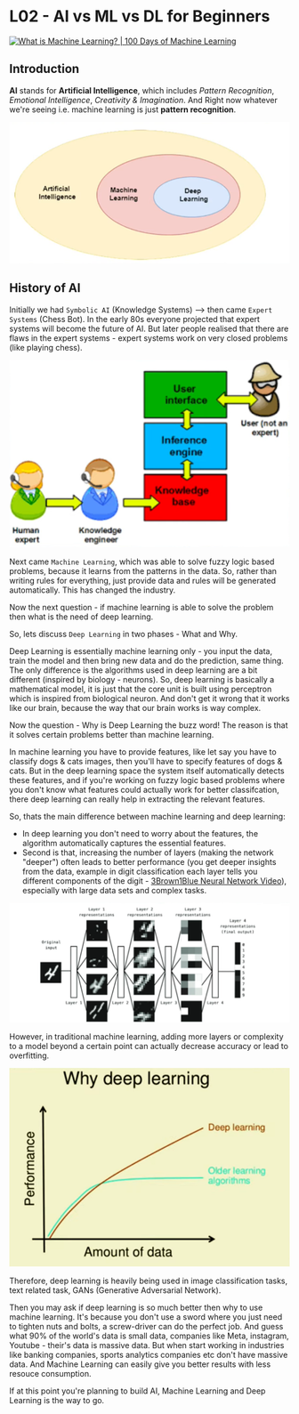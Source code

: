 # L02 - AI vs ML vs DL for Beginners

<p class="youtube-video">
	<a href="https://www.youtube.com/watch?v=1v3_AQ26jZ0" target="_blank">
		<img class="w-100" src="https://img.youtube.com/vi/1v3_AQ26jZ0/sddefault.jpg"
			alt="What is Machine Learning? | 100 Days of Machine Learning">
	</a>
</p>

## Introduction

**AI** stands for **Artificial Intelligence**, which includes _Pattern Recognition_, _Emotional Intelligence_, _Creativity & Imagination_. And Right now whatever we're seeing i.e. machine learning is just **pattern recognition**.

![L02_01](imgs/L02_01.png)

## History of AI

Initially we had `Symbolic AI` (Knowledge Systems) --> then came `Expert Systems` (Chess Bot). In the early 80s everyone projected that expert systems will become the future of AI. But later people realised that there are flaws in the expert systems - expert systems work on very closed problems (like playing chess).

![L02_02](imgs/L02_02.png)

Next came `Machine Learning`, which was able to solve fuzzy logic based problems, because it learns from the patterns in the data. So, rather than writing rules for everything, just provide data and rules will be generated automatically. This has changed the industry.

Now the next question - if machine learning is able to solve the problem then what is the need of deep learning.

So, lets discuss `Deep Learning` in two phases - What and Why.

Deep Learning is essentially machine learning only - you input the data, train the model and then bring new data and do the prediction, same thing. The only difference is the algorithms used in deep learning are a bit different (inspired by biology - neurons). So, deep learning is basically a mathematical model, it is just that the core unit is built using perceptron which is inspired from biological neuron. And don't get it wrong that it works like our brain, because the way that our brain works is way complex.

Now the question - Why is Deep Learning the buzz word! The reason is that it solves certain problems better than machine learning.

In machine learning you have to provide features, like let say you have to classify dogs & cats images, then you'll have to specify features of dogs & cats. But in the deep learning space the system itself automatically detects these features, and if you're working on fuzzy logic based problems where you don't know what features could actually work for better classifcation, there deep learning can really help in extracting the relevant features.

So, thats the main difference between machine learning and deep learning:

-   In deep learning you don't need to worry about the features, the algorithm automatically captures the essential features.
-   Second is that, increasing the number of layers (making the network "deeper") often leads to better performance (you get deeper insights from the data, example in digit classification each layer tells you different components of the digit - [3Brown1Blue Neural Network Video](https://www.youtube.com/watch?v=aircAruvnKk&t=331s)), especially with large data sets and complex tasks.

![L02_03](imgs/L02_03.png)

However, in traditional machine learning, adding more layers or complexity to a model beyond a certain point can actually decrease accuracy or lead to overfitting.

![L02_04](imgs/L02_04.png)

Therefore, deep learning is heavily being used in image classification tasks, text related task, GANs (Generative Adversarial Network).

Then you may ask if deep learning is so much better then why to use machine learning. It's because you don't use a sword where you just need to tighten nuts and bolts, a screw-driver can do the perfect job. And guess what 90% of the world's data is small data, companies like Meta, instagram, Youtube - their's data is massive data. But when start working in industries like banking companies, sports analytics companies etc don't have massive data. And Machine Learning can easily give you better results with less resouce consumption.

If at this point you're planning to build AI, Machine Learning and Deep Learning is the way to go.
